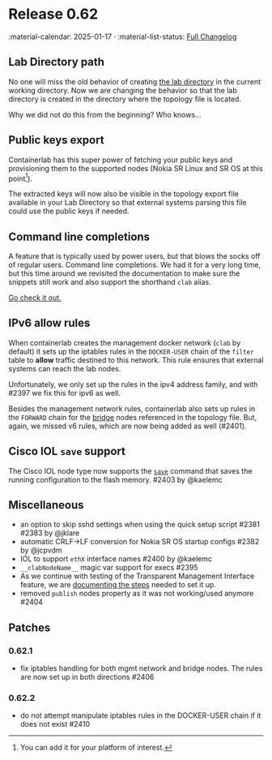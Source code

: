 # Release 0.62

:material-calendar: 2025-01-17 · :material-list-status: [Full Changelog](https://github.com/srl-labs/containerlab/releases)

## Lab Directory path

No one will miss the old behavior of creating [the lab directory](../manual/conf-artifacts.md#identifying-a-lab-directory) in the current working directory. Now we are changing the behavior so that the lab directory is created in the directory where the topology file is located.

Why we did not do this from the beginning? Who knows...

## Public keys export

Containerlab has this super power of fetching your public keys and provisioning them to the supported nodes (Nokia SR Linux and SR OS at this point[^1]).

The extracted keys will now also be visible in the topology export file available in your Lab Directory so that external systems parsing this file could use the public keys if needed.

## Command line completions

A feature that is typically used by power users, but that blows the socks off of regular users. Command line completions. We had it for a very long time, but this time around we revisited the documentation to make sure the snippets still work and also support the shorthand `clab` alias.

[Go check it out.](../cmd/completion.md)

## IPv6 allow rules

When containerlab creates the management docker network (`clab` by default) it sets up the iptables rules in the `DOCKER-USER` chain of the `filter` table to **allow** traffic destined to this network. This rule ensures that external systems can reach the lab nodes.

Unfortunately, we only set up the rules in the ipv4 address family, and with #2397 we fix this for ipv6 as well.

Besides the management network rules, containerlab also sets up rules in the `FORWARD` chain for the [bridge](../manual/kinds/bridge.md) nodes referenced in the topology file. But, again, we missed v6 rules, which are now being added as well (#2401).

## Cisco IOL `save` support

The Cisco IOL node type now supports the [`save`](../cmd/save.md) command that saves the running configuration to the flash memory. #2403 by @kaelemc

## Miscellaneous

* an option to skip sshd settings when using the quick setup script #2381 #2383 by @jklare
* automatic CRLF->LF conversion for Nokia SR OS startup configs #2382 by @jcpvdm
* IOL to support `ethX` interface names #2400 by @kaelemc
* `__clabNodeName__` magic var support for execs #2395
* As we continue with testing of the Transparent Management Interface feature, we are [documenting the steps](../manual/vrnetlab.md#management-interface) needed to set it up.
* removed `publish` nodes property as it was not working/used anymore #2404

## Patches

### 0.62.1

* fix iptables handling for both mgmt network and bridge nodes. The rules are now set up in both directions #2406

### 0.62.2

* do not attempt manipulate iptables rules in the DOCKER-USER chain if it does not exist #2410

[^1]: You can add it for your platform of interest.
